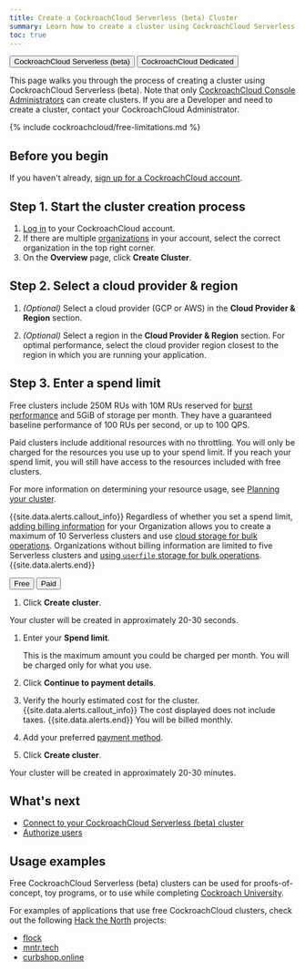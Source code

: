 ```yaml
---
title: Create a CockroachCloud Serverless (beta) Cluster
summary: Learn how to create a cluster using CockroachCloud Serverless (beta).
toc: true
---
```


<div class="filters clearfix">
    <a href="create-a-serverless-cluster.html"><button class="filter-button page-level current">CockroachCloud Serverless (beta)</button></a>
    <a href="create-your-cluster.html"><button class="filter-button page-level">CockroachCloud Dedicated</button></a>
</div>

This page walks you through the process of creating a cluster using CockroachCloud Serverless (beta). Note that only [CockroachCloud Console Administrators](console-access-management.html#console-admin) can create clusters. If you are a Developer and need to create a cluster, contact your CockroachCloud Administrator.

{% include cockroachcloud/free-limitations.md %}

## Before you begin

If you haven't already, <a href="https://cockroachlabs.cloud/signup?referralId=docs_create_serverless_cluster" rel="noopener" target="_blank">sign up for a CockroachCloud account</a>.

## Step 1. Start the cluster creation process

1. [Log in](https://cockroachlabs.cloud/) to your CockroachCloud account.
2. If there are multiple [organizations](console-access-management.html#organization) in your account, select the correct organization in the top right corner.
3. On the **Overview** page, click **Create Cluster**.

## Step 2. Select a cloud provider & region

1. _(Optional)_ Select a cloud provider (GCP or AWS) in the **Cloud Provider & Region** section.

1. _(Optional)_ Select a region in the **Cloud Provider & Region** section. For optimal performance, select the cloud provider region closest to the region in which you are running your application.

## Step 3. Enter a spend limit

Free clusters include 250M RUs with 10M RUs reserved for [burst performance](architecture.html#concepts) and 5GiB of storage per month. They have a guaranteed baseline performance of 100 RUs per second, or up to 100 QPS.

Paid clusters include additional resources with no throttling. You will only be charged for the resources you use up to your spend limit. If you reach your spend limit, you will still have access to the resources included with free clusters.

For more information on determining your resource usage, see [Planning your cluster](serverless-cluster-management.html#planning-your-cluster).

{{site.data.alerts.callout_info}}
Regardless of whether you set a spend limit, [adding billing information](console-access-management.html#manage-billing-for-the-organization) for your Organization allows you to create a maximum of 10 Serverless clusters and use [cloud storage for bulk operations](run-bulk-operations.html). Organizations without billing information are limited to five Serverless clusters and [using `userfile` storage for bulk operations](run-bulk-operations.html).
{{site.data.alerts.end}}

<div class="filters clearfix">
  <button class="filter-button page-level" data-scope="free">Free</button>
  <button class="filter-button page-level" data-scope="paid">Paid</button>
</div>

<section class="filter-content" markdown="1" data-scope="free">

1. Click **Create cluster**.

Your cluster will be created in approximately 20-30 seconds.

</section>

<section class="filter-content" markdown="1" data-scope="paid">

1. Enter your **Spend limit**.

    This is the maximum amount you could be charged per month. You will be charged only for what you use.

1. Click **Continue to payment details**.

1. Verify the hourly estimated cost for the cluster.
    {{site.data.alerts.callout_info}}
    The cost displayed does not include taxes.
    {{site.data.alerts.end}}
    You will be billed monthly.
    
1. Add your preferred [payment method](console-access-management.html#manage-billing-for-the-organization).

1. Click **Create cluster**.

Your cluster will be created in approximately 20-30 minutes.

</section>

## What's next

- [Connect to your CockroachCloud Serverless (beta) cluster](connect-to-a-serverless-cluster.html)
- [Authorize users](user-authorization.html)

## Usage examples

Free CockroachCloud Serverless (beta) clusters can be used for proofs-of-concept, toy programs, or to use while completing [Cockroach University](https://www.cockroachlabs.com/cockroach-university/).

For examples of applications that use free CockroachCloud clusters, check out the following [Hack the North](https://hackthenorth.com/) projects:

- [flock](https://devpost.com/software/flock-figure-out-what-film-to-watch-with-friends)
- [mntr.tech](https://devpost.com/software/mntr-tech)
- [curbshop.online](https://devpost.com/software/curbshop-online)
